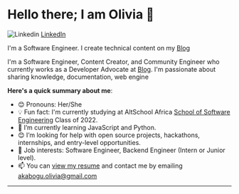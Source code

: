 # Hello there; I am Olivia 👋

 
![Linkedin](https://i.stack.imgur.com/gVE0j.png) [LinkedIn](https://www.linkedin.com/in/olivia-akabogu)

I'm a Software Engineer. I create technical content on my [Blog](https://theoliviaan.hashnode.dev)

I'm a Software Engineer, Content Creator, and Community Engineer who currently works as a Developer Advocate at [Blog](https://theoliviaan.hashnode.dev/). I'm passionate about sharing knowledge, documentation, web engine

**Here's a quick summary about me**:

- 😊 Pronouns: Her/She
- 💡 Fun fact: I'm currently studying at AltSchool Africa [School of Software Engineering](https://altschoolafrica.com/schools/engineering) Class of 2022.
- 🌱 I’m currently learning JavaScript and Python.
- 😊 I’m looking for help with open source projects, hackathons, internships, and entry-level opportunities.
- 💼 Job interests: Software Engineer, Backend Engineer (Intern or Junior level).
- 📫 You can [view my resume](#) and contact me by emailing akabogu.olivia@gmail.com

---


